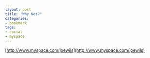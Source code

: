 ```yaml
---
layout: post
title: "Why Not?"
categories:
- bookmark
tags:
- social
- myspace
---
```

[http://www.myspace.com/joewils](http://www.myspace.com/joewils)